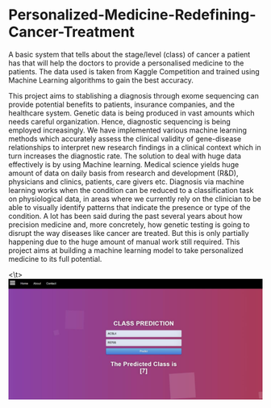 # Personalized-Medicine-Redefining-Cancer-Treatment
A basic system that tells about the stage/level  (class) of cancer a patient has that will help the doctors to provide a personalised medicine to the patients. The data used is taken from Kaggle Competition and trained using Machine Learning algorithms to gain the best accuracy. <br />


This project aims to stablishing a diagnosis through exome sequencing can provide potential benefits to patients, insurance companies, and the healthcare system. Genetic data is being produced in vast amounts which needs careful organization. Hence, diagnostic sequencing is being employed increasingly. We have implemented various machine learning methods which accurately assess the clinical validity of gene-disease relationships to interpret new research findings in a clinical context which in turn increases the diagnostic rate. The solution to deal with huge data effectively is by using Machine learning. Medical science yields huge amount of data on daily basis from research and development (R&D), physicians and clinics, patients, care givers etc. Diagnosis via machine learning works when the condition can be reduced to a classification task on physiological data, in areas where we currently rely on the clinician to be able to visually identify patterns that indicate the presence or type of the condition. A lot has been said during the past several years about how precision medicine and, more concretely, how genetic testing is going to disrupt the way diseases like cancer are treated. But this is only partially happening due to the huge amount of manual work still required. This project aims at building a machine learning model to take personalized medicine to its full potential. <br />

<\t> ![alt text](https://github.com/SamruddhiMhatre/Personalized-Medicine-Redefining-Cancer-Treatment/blob/main/templates/home.png)
